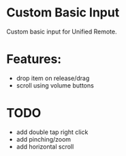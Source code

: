 # Custom Basic Input 
Custom basic input for Unified Remote.

# Features:
* drop item on release/drag
* scroll using volume buttons

# TODO
* add double tap right click
* add pinching/zoom
* add horizontal scroll